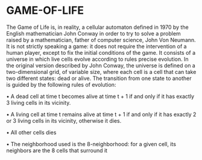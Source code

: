 # GAME-OF-LIFE

The Game of Life is, in reality, a cellular automaton defined in 1970 by the English
mathematician John Conway in order to try to solve a problem raised by a
mathematician, father of computer science, John Von Neumann. It is not strictly
speaking a game: it does not require the intervention of a human player, except
to fix the initial conditions of the game. It consists of a universe in which live cells
evolve according to rules precise evolution. In the original version described by
John Conway, the universe is defined on a two-dimensional grid, of variable size,
where each cell is a cell that can take two different states: dead or alive. The
transition from one state to another is guided by the following rules of evolution:

• A dead cell at time t becomes alive at time t + 1 if and only if it has exactly
3 living cells in its vicinity.

• A living cell at time t remains alive at time t + 1 if and only if it has exactly 2
or 3 living cells in its vicinity, otherwise it dies.

• All other cells dies

• The neighborhood used is the 8-neighborhood: for a given cell, its neighbors
are the 8 cells that surround it
